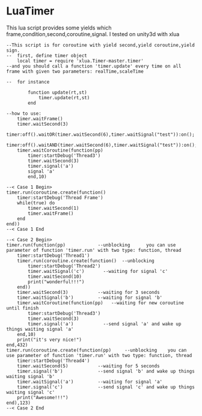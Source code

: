 # LuaTimer
This lua script provides some yields which frame,condition,second,coroutine,signal. I tested on unity3d with xlua

	--This script is for coroutine with yield second,yield coroutine,yield sign.
	--	first, define timer object
		local timer = require 'xlua.Timer-master.timer'
	--and you should call a function 'timer.update' every time on all frame with given two parameters: realTime,scaleTime

	--	for instance 

			function update(rt,st)
				timer.update(rt,st)
			end

	--how to use:
		timer.waitFrame()
		timer.waitSecond(3)
		timer:off().waitOR(timer.waitSecond(6),timer.waitSignal("test")):on();
		timer:off().waitAND(timer.waitSecond(6),timer.waitSignal("test")):on();
		timer.waitCoroutine(function(pp)   
			timer:startDebug('Thread3')
			timer.waitSecond(3)													
			timer.signal('a')
			signal 'a'	
			end,10)																	

	--< Case 1 Begin>
	timer.run(coroutine.create(function() 
		timer:startDebug('Thread Frame')
		while(true) do
			timer.waitSecond(1)
			timer.waitFrame()
		end
	end))
	--< Case 1 End

	--< Case 2 Begin>
	timer.run(function(pp)		      --unblocking		you can use parameter of function 'timer.run' with two type: function, thread
		timer:startDebug('Thread1')
		timer.run(coroutine.create(function()  --unblocking								
			timer:startDebug('Thread2')
			timer.waitSignal('c')       --waiting for signal 'c'								
			timer.waitSecond(10)														
			print("wonderful!!!")														
		end))
		timer.waitSecond(3)	          --waiting for 3 seconds										
		timer.waitSignal('b')         --waiting for signal 'b'									
		timer.waitCoroutine(function(pp)   --waiting for new coroutine until finish		
			timer:startDebug('Thread3')
			timer.waitSecond(3)															
			timer.signal('a')           --send signal 'a' and wake up things waiting signal 'a'	
		end,10)																			
		print("it's very nice!")														
	end,432)
	timer.run(coroutine.create(function(pp) 	--unblocking    you can use parameter of function 'timer.run' with two type: function, thread				
		timer:startDebug('Thread4')
		timer.waitSecond(5)           --waiting for 5 seconds										
		timer.signal('b')             --send signal 'b' and wake up things waiting signal 'b'		
		timer.waitSignal('a')         --waiting for signal 'a'									
		timer.signal('c')             --send signal 'c' and wake up things waiting signal 'c'		
		print("Awesome!!!")																
	end),123)
	--< Case 2 End

